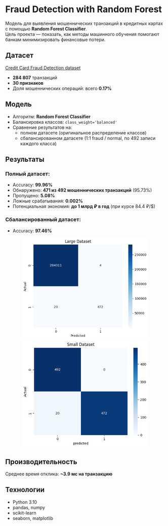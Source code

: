 # Fraud Detection with Random Forest

Модель для выявления мошеннических транзакций в кредитных картах с помощью **Random Forest Classifier**.  
Цель проекта — показать, как методы машинного обучения помогают банкам минимизировать финансовые потери.


## Датасет
[Credit Card Fraud Detection dataset](https://www.kaggle.com/mlg-ulb/creditcardfraud)  
- **284 807** транзакций  
- **30 признаков**  
- Доля мошеннических операций: всего **0.17%**  

## Модель
- Алгоритм: **Random Forest Classifier**  
- Балансировка классов: `class_weight='balanced'`  
- Сравнение результатов на:
  - полном датасете (оригинальное распределение классов)  
  - сбалансированном датасете (1:1 fraud / normal, по 492 записи каждого класса)  


## Результаты
### Полный датасет:
- Accuracy: **99.96%**  
- Обнаружено: **471 из 492 мошеннических транзакций** (95.73%)  
- Пропущено: **5.08%**  
- Ложные срабатывания: **0.002%**  
- Потенциальная экономия: **до 1 млрд ₽ в год** (при курсе 84.4 ₽/$)  

### Сбалансированный датасет:
- Accuracy: **97.46%**  

<p align="center">
  <img src="image/large.PNG" alt="Confusion Matrix (Full Dataset)" width="400"/>
  <img src="image/small.PNG" alt="Confusion Matrix (Balanced Dataset)" width="400"/>
</p>


## Производительность
Среднее время отклика: **~3.9 мс на транзакцию**  

## Технологии
- Python 3.10  
- pandas, numpy  
- scikit-learn  
- seaborn, matplotlib  
